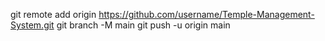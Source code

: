 git remote add origin https://github.com/username/Temple-Management-System.git
git branch -M main
git push -u origin main
